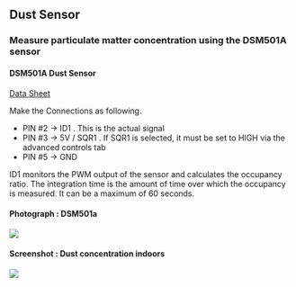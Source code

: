 Dust Sensor
---

### Measure particulate matter concentration using the DSM501A sensor

#### DSM501A Dust Sensor

[Data Sheet](https://www.elecrow.com/wiki/images/3/3a/DSM501.pdf)

Make the Connections as following.
+ PIN #2 -> ID1 . This is the actual signal
+ PIN #3 -> 5V / SQR1 . If SQR1 is selected, it must be set to HIGH via the advanced controls tab
+ PIN #5 -> GND 

ID1 monitors the PWM output of the sensor and calculates the occupancy ratio. The integration time is the amount of time over which the occupancy is measured. It can be a maximum of 60 seconds.

#### Photograph : DSM501a

![](file:///android_asset/DOC_HTML/apps/images/photographs/dsm501a.jpg@100%|auto)

#### Screenshot : Dust concentration indoors

![](file:///android_asset/DOC_HTML/apps/images/screenshots/PSL_DSM501A.png@100%|auto)


